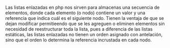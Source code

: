 Las listas enlazadas en php nos sirven para almacenas una secuencia de elementos, donde cada elemento (o nodo) contiene un valor y una referencia que indica cuál es el siguiente nodo.
Tienen la ventaja de que se dejan modificar permitieendo que se les agreguen o eliminen elementos sin necesidad de reestructurar toda la lista, pues a diferencia de las listas estáticas,
las listas enlazadas no tienen un orden asignado con antelación, sino que el orden lo determina la referencia incrustada en cada nodo. 
